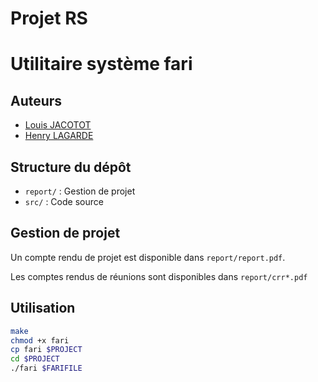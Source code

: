 # Projet RS
# Utilitaire système fari

## Auteurs

* [Louis JACOTOT](mailto:louis.jacotot@telecomnancy.eu)
* [Henry LAGARDE](mailto:henry.lagarde@telecomnancy.eu)

## Structure du dépôt

* `report/` : Gestion de projet
* `src/` : Code source

## Gestion de projet

Un compte rendu de projet est disponible dans `report/report.pdf`.

Les comptes rendus de réunions sont disponibles dans `report/crr*.pdf`

## Utilisation

```sh
make
chmod +x fari
cp fari $PROJECT
cd $PROJECT
./fari $FARIFILE
```
